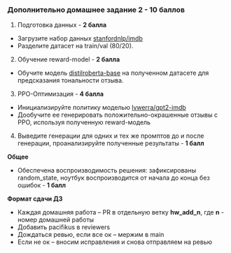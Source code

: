 ### Дополнительно домашнее задание 2 - 10 баллов

1. Подготовка данных - **2 балла**
- Загрузите набор данных  [stanfordnlp/imdb](https://huggingface.co/datasets/stanfordnlp/imdb)
- Разделите датасет на train/val (80/20).

2. Обучение reward-model - **2 балла**
- Обучите модель [distilroberta-base](https://huggingface.co/distilbert/distilroberta-base) на полученном датасете для предсказания тональности отзыва.

3. PPO-Оптимизация - **4 балла**
- Инициализируйте политику моделью [lvwerra/gpt2-imdb](https://huggingface.co/lvwerra/gpt2-imdb)
- Дообучите ее генерировать положительно-окрашенные отзывы с PPO, используя полученную reward-модель  

4. Выведите генерации для одних и тех же промптов до и после генерации, проанализируйте полученные результаты - **1 балл**


**Общее**

- Обеспечена воспроизводимость решения: зафиксированы random_state, ноутбук воспроизводится от начала до конца без ошибок - **1 балл**

**Формат сдачи ДЗ**

- Каждая домашняя работа – PR в отдельную ветку **hw_add_n**, где **n** - номер домашней работы
- Добавить pacifikus в reviewers
- Дождаться ревью, если все ок – мержим в main
- Если не ок – вносим исправления и снова отправляем на ревью
